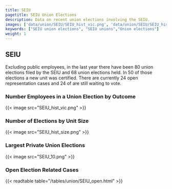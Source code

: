 ```yaml
---
title: SEIU
pagetitle: SEIU Union Elections
description: Data on recent union elections involving the SEIU.
images: ['data/union/SEIU/SEIU_hist_vic.png', 'data/union/SEIU/SEIU_hist_size.png', 'data/union/SEIU/SEIU_10.png']
keywords: ["SEIU union elections", "SEIU unions","Union elections"]
weight: 1
---
```

##  SEIU

Excluding public employees, in the last year there have been 80 union elections filed by the SEIU and 68 union elections held. In 50 of those elections a new unit was certified. There are currently 24 open representation cases and 24 of are still waiting to vote.

### Number Employees in a Union Election by Outcome
{{< image src="SEIU_hist_vic.png" >}}

### Number of Elections by Unit Size
{{< image src="SEIU_hist_size.png" >}}

### Largest Private Union Elections
{{< image src="SEIU_10.png" >}}

### Open Election Related Cases
{{< readtable table="/tables/union/SEIU_open.html" >}}


